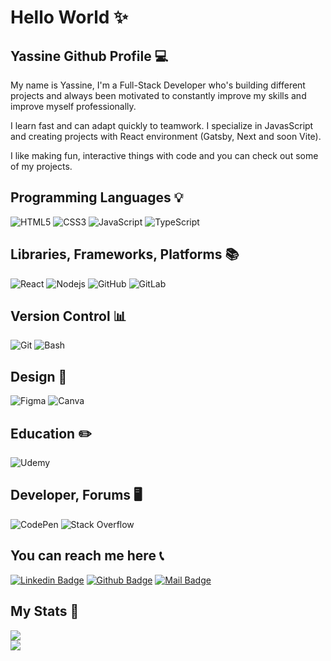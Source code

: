 # Hello World ✨

## Yassine Github Profile 💻

My name is Yassine, I'm a Full-Stack Developer who's building different projects and always been motivated to constantly improve my skills and improve myself professionally.

I learn fast and can adapt quickly to teamwork. I specialize in JavasScript and creating projects with React environment (Gatsby, Next and soon Vite).

I like making fun, interactive things with code and you can check out some of my projects.

## Programming Languages 💡

![HTML5](https://img.shields.io/badge/-HTML5-282c34?style=flat-square&logo=html5&logoColor=white)
![CSS3](https://img.shields.io/badge/-CSS3-282c34?style=flat-square&logo=css3)
![JavaScript](https://img.shields.io/badge/-JavaScript-282c34?style=flat-square&logo=javascript)
![TypeScript](https://img.shields.io/badge/-TypeScript-282c34?style=flat-square&logo=typescript)

## Libraries, Frameworks, Platforms 📚

![React](https://img.shields.io/badge/-React-282c34?style=flat-square&logo=react)
![Nodejs](https://img.shields.io/badge/-Nodejs-282c34?style=flat-square&logo=Node.js)
![GitHub](https://img.shields.io/badge/-GitHub-282c34?style=flat-square&logo=github)
![GitLab](https://img.shields.io/badge/-GitLab-282c34?style=flat-square&logo=gitlab)

## Version Control 📊

![Git](https://img.shields.io/badge/-Git-282c34?style=flat-square&logo=git)
![Bash](https://img.shields.io/badge/-Bash-282c34?style=flat-square&logo=gnu-bash)

## Design 🌁

![Figma](https://img.shields.io/badge/figma-%23F24E1E.svg?style=for-the-badge&logo=figma&logoColor=white)
![Canva](https://img.shields.io/badge/Canva-%2300C4CC.svg?style=for-the-badge&logo=Canva&logoColor=white)

## Education ✏️

![Udemy](https://img.shields.io/badge/Udemy-%23EA5252.svg?style=for-the-badge&logo=Udemy&logoColor=white)

## Developer, Forums 🖥

![CodePen](https://img.shields.io/badge/Codepen-000000?style=for-the-badge&logo=codepen&logoColor=white)
![Stack Overflow](https://img.shields.io/badge/-Stackoverflow-FE7A16?style=for-the-badge&logo=stack-overflow&logoColor=white)

## You can reach me here 📞

[![Linkedin Badge](https://img.shields.io/badge/linkedin-%230077B5.svg?&style=for-the-badge&logo=linkedin&logoColor=white)](https://www.linkedin.com/in/yassine-tababi)
[![Github Badge](https://img.shields.io/badge/github-333?style=for-the-badge&logo=github&logoColor=white)](https://github.com/crocoya)
[![Mail Badge](https://img.shields.io/badge/email-c14438?style=for-the-badge&logo=Gmail&logoColor=white&link=mailto:yassine.tababi@outlook.com)](mailto:yassine.tababi@outlook.com)

## My Stats 💎
![](https://github-readme-stats.vercel.app/api?username=crocoya&theme=dark&hide_border=true&include_all_commits=false&count_private=true)<br/>
![](https://github-readme-stats.vercel.app/api/top-langs/?username=crocoya&theme=dark&hide_border=true&include_all_commits=false&count_private=true&layout=compact)
